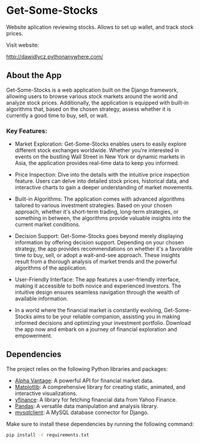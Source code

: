 # Get-Some-Stocks
Website aplication reviewing stocks. Allows to set up wallet, and track stock prices.

Visit website:

http://dawidlycz.pythonanywhere.com/

## About the App
Get-Some-Stocks is a web application built on the Django framework, allowing users to browse various stock markets around the world and analyze stock prices. Additionally, the application is equipped with built-in algorithms that, based on the chosen strategy, assess whether it is currently a good time to buy, sell, or wait.

### Key Features:
* Market Exploration: Get-Some-Stocks enables users to easily explore different stock exchanges worldwide. Whether you're interested in events on the bustling Wall Street in New York or dynamic markets in Asia, the application provides real-time data to keep you informed.

* Price Inspection: Dive into the details with the intuitive price inspection feature. Users can delve into detailed stock prices, historical data, and interactive charts to gain a deeper understanding of market movements.

* Built-in Algorithms: The application comes with advanced algorithms tailored to various investment strategies. Based on your chosen approach, whether it's short-term trading, long-term strategies, or something in between, the algorithms provide valuable insights into the current market conditions.

* Decision Support: Get-Some-Stocks goes beyond merely displaying information by offering decision support. Depending on your chosen strategy, the app provides recommendations on whether it's a favorable time to buy, sell, or adopt a wait-and-see approach. These insights result from a thorough analysis of market trends and the powerful algorithms of the application.

* User-Friendly Interface: The app features a user-friendly interface, making it accessible to both novice and experienced investors. The intuitive design ensures seamless navigation through the wealth of available information.

* In a world where the financial market is constantly evolving, Get-Some-Stocks aims to be your reliable companion, assisting you in making informed decisions and optimizing your investment portfolio. Download the app now and embark on a journey of financial exploration and empowerment.

## Dependencies

The project relies on the following Python libraries and packages:

- [Alpha Vantage](https://www.alphavantage.co/): A powerful API for financial market data.
- [Matplotlib](https://matplotlib.org/): A comprehensive library for creating static, animated, and interactive visualizations.
- [yfinance](https://pypi.org/project/yfinance/): A library for fetching financial data from Yahoo Finance.
- [Pandas](https://pandas.pydata.org/): A versatile data manipulation and analysis library.
- [mysqlclient](https://pypi.org/project/mysqlclient/): A MySQL database connector for Django.

Make sure to install these dependencies by running the following command:

```bash
pip install -r requirements.txt
